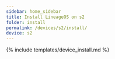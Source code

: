 ```yaml
---
sidebar: home_sidebar
title: Install LineageOS on s2
folder: install
permalink: /devices/s2/install/
device: s2
---
```

{% include templates/device_install.md %}
